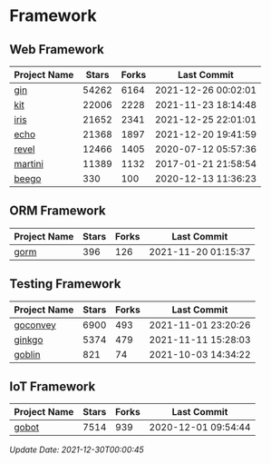 # Framework

## Web Framework
| Project Name | Stars | Forks | Last Commit |
| ------------ | ----- | ----- | ----------- |
| [gin](https://github.com/gin-gonic/gin) | 54262 | 6164 | 2021-12-26 00:02:01 |
| [kit](https://github.com/go-kit/kit) | 22006 | 2228 | 2021-11-23 18:14:48 |
| [iris](https://github.com/kataras/iris) | 21652 | 2341 | 2021-12-25 22:01:01 |
| [echo](https://github.com/labstack/echo) | 21368 | 1897 | 2021-12-20 19:41:59 |
| [revel](https://github.com/revel/revel) | 12466 | 1405 | 2020-07-12 05:57:36 |
| [martini](https://github.com/go-martini/martini) | 11389 | 1132 | 2017-01-21 21:58:54 |
| [beego](https://github.com/astaxie/beego) | 330 | 100 | 2020-12-13 11:36:23 |

## ORM Framework
| Project Name | Stars | Forks | Last Commit |
| ------------ | ----- | ----- | ----------- |
| [gorm](https://github.com/jinzhu/gorm) | 396 | 126 | 2021-11-20 01:15:37 |

## Testing Framework
| Project Name | Stars | Forks | Last Commit |
| ------------ | ----- | ----- | ----------- |
| [goconvey](https://github.com/smartystreets/goconvey) | 6900 | 493 | 2021-11-01 23:20:26 |
| [ginkgo](https://github.com/onsi/ginkgo) | 5374 | 479 | 2021-11-11 15:28:03 |
| [goblin](https://github.com/franela/goblin) | 821 | 74 | 2021-10-03 14:34:22 |

## IoT Framework
| Project Name | Stars | Forks | Last Commit |
| ------------ | ----- | ----- | ----------- |
| [gobot](https://github.com/hybridgroup/gobot) | 7514 | 939 | 2020-12-01 09:54:44 |

*Update Date: 2021-12-30T00:00:45*
